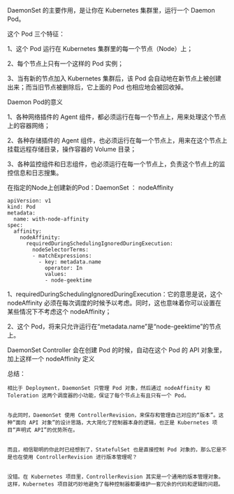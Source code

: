 DaemonSet 的主要作用，是让你在 Kubernetes 集群里，运行一个 Daemon Pod。

这个 Pod 三个特征：

1、这个 Pod 运行在 Kubernetes 集群里的每一个节点（Node）上；

2、每个节点上只有一个这样的 Pod 实例；

3、当有新的节点加入 Kubernetes 集群后，该 Pod 会自动地在新节点上被创建出来；而当旧节点被删除后，它上面的 Pod 也相应地会被回收掉。


Daemon Pod的意义

1、各种网络插件的 Agent 组件，都必须运行在每一个节点上，用来处理这个节点上的容器网络；

2、各种存储插件的 Agent 组件，也必须运行在每一个节点上，用来在这个节点上挂载远程存储目录，操作容器的 Volume 目录；

3、各种监控组件和日志组件，也必须运行在每一个节点上，负责这个节点上的监控信息和日志搜集。


在指定的Node上创建新的Pod：DaemonSet ： nodeAffinity

    apiVersion: v1
    kind: Pod
    metadata:
      name: with-node-affinity
    spec:
      affinity:
        nodeAffinity:
          requiredDuringSchedulingIgnoredDuringExecution:
            nodeSelectorTerms:
            - matchExpressions:
              - key: metadata.name
                operator: In
                values:
                - node-geektime


1、requiredDuringSchedulingIgnoredDuringExecution：它的意思是说，这个 nodeAffinity 必须在每次调度的时候予以考虑。同时，这也意味着你可以设置在某些情况下不考虑这个 nodeAffinity；

2、这个 Pod，将来只允许运行在“metadata.name”是“node-geektime”的节点上。


DaemonSet Controller 会在创建 Pod 的时候，自动在这个 Pod 的 API 对象里，加上这样一个 nodeAffinity 定义


总结：

    相比于 Deployment，DaemonSet 只管理 Pod 对象，然后通过 nodeAffinity 和 Toleration 这两个调度器的小功能，保证了每个节点上有且只有一个 Pod。
    
    
    与此同时，DaemonSet 使用 ControllerRevision，来保存和管理自己对应的“版本”。这种“面向 API 对象”的设计思路，大大简化了控制器本身的逻辑，也正是 Kubernetes 项目“声明式 API”的优势所在。
    
    
    而且，相信聪明的你此时已经想到了，StatefulSet 也是直接控制 Pod 对象的，那么它是不是也在使用 ControllerRevision 进行版本管理呢？
    
    
    没错。在 Kubernetes 项目里，ControllerRevision 其实是一个通用的版本管理对象。这样，Kubernetes 项目就巧妙地避免了每种控制器都要维护一套冗余的代码和逻辑的问题。


















































































































